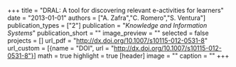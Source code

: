 +++
title = "DRAL: A tool for discovering relevant e-activities for learners"
date = "2013-01-01"
authors = ["A. Zafra","C. Romero","S. Ventura"]
publication_types = ["2"]
publication = "_Knowledge and Information Systems_"
publication_short = ""
image_preview = ""
selected = false
projects = []
url_pdf = "http://dx.doi.org/10.1007/s10115-012-0531-8"
url_custom = [{name = "DOI", url = "http://dx.doi.org/10.1007/s10115-012-0531-8"}]
math = true
highlight = true
[header]
image = ""
caption = ""
+++

